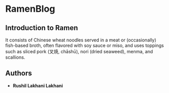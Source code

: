 # RamenBlog

## Introduction to Ramen
It consists of Chinese wheat noodles served in a meat or (occasionally) fish-based broth, often flavored with soy sauce or miso, and uses toppings such as sliced pork (叉焼, chāshū), nori (dried seaweed), menma, and scallions.

## Authors

* **Rushil Lakhani Lakhani** 



